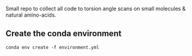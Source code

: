 Small repo to collect all code to torsion angle scans on small molecules & natural amino-acids. 

## Create the conda environment

`conda env create -f environment.yml`




